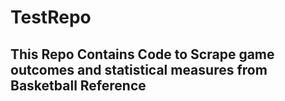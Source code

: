 # TestRepo
## This Repo Contains Code to Scrape game outcomes and statistical measures from Basketball Reference
